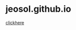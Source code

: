 # jeosol.github.io
<a href="tutorials/waterflood/simulation-test-case/html/sim-test-case.html">clickhere</a>
